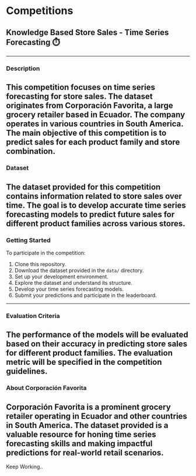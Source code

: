 # Competitions

## Knowledge Based Store Sales - Time Series Forecasting ⏱️
---
### Description

This competition focuses on time series forecasting for store sales. The dataset originates from Corporación Favorita, a large grocery retailer based in Ecuador. The company operates in various countries in South America. The main objective of this competition is to predict sales for each product family and store combination.
---
### Dataset

The dataset provided for this competition contains information related to store sales over time. The goal is to develop accurate time series forecasting models to predict future sales for different product families across various stores.
---
### Getting Started

To participate in the competition:

1. Clone this repository.
2. Download the dataset provided in the `data/` directory.
3. Set up your development environment.
4. Explore the dataset and understand its structure.
5. Develop your time series forecasting models.
6. Submit your predictions and participate in the leaderboard.
---
### Evaluation Criteria

The performance of the models will be evaluated based on their accuracy in predicting store sales for different product families. The evaluation metric will be specified in the competition guidelines.
---
### About Corporación Favorita

Corporación Favorita is a prominent grocery retailer operating in Ecuador and other countries in South America. The dataset provided is a valuable resource for honing time series forecasting skills and making impactful predictions for real-world retail scenarios.
---
Keep Working.. 
